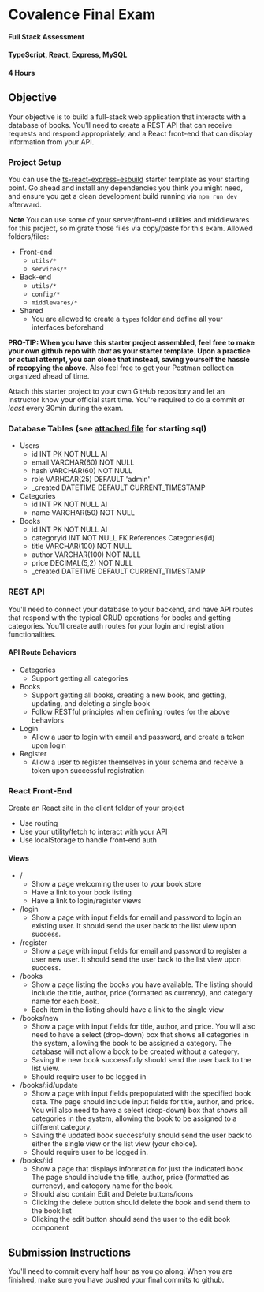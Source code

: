 # Covalence Final Exam
#### Full Stack Assessment
#### TypeScript, React, Express, MySQL
#### 4 Hours

## Objective
Your objective is to build a full-stack web application that interacts with a database of books.  You'll need to create a REST API that can receive requests and respond appropriately, and a React front-end that can display information from your API.

### Project Setup
You can use the [ts-react-express-esbuild](https://github.com/covalence-io/ts-react-express-esbuild) starter template as your starting point.  Go ahead and install any dependencies you think you might need, and ensure you get a clean development build running via `npm run dev` afterward.

**Note** You can use some of your server/front-end utilities and middlewares for this project, so migrate those files via copy/paste for this exam. Allowed folders/files:

 - Front-end
	 - `utils/*`
	 - `services/*`
- Back-end
	- `utils/*`
 	- `config/*` 	
	- `middlewares/*`
 - Shared
 	- You are allowed to create a `types` folder and define all your interfaces beforehand


**PRO-TIP: When you have this starter project assembled, feel free to make your own github repo with *that* as your starter template. Upon a practice or actual attempt, you can clone that instead, saving yourself the hassle of recopying the above.** Also feel free to get your Postman collection organized ahead of time.

Attach this starter project to your own GitHub repository and let an instructor know your official start time.  You're required to do a commit *at least* every 30min during the exam.

### Database Tables (see [attached file](./bookstore-no-tokens.sql) for starting sql)
* Users
	* id INT PK NOT NULL AI
	* email VARCHAR(60) NOT NULL
	* hash VARCHAR(60) NOT NULL
	* role VARHCAR(25) DEFAULT 'admin'
	* _created DATETIME DEFAULT CURRENT_TIMESTAMP
* Categories
	* id INT PK NOT NULL AI
	* name VARCHAR(50) NOT NULL
* Books
	* id INT PK NOT NULL AI
	* categoryid INT NOT NULL FK References Categories(id)
	* title VARCHAR(100) NOT NULL
	* author VARCHAR(100) NOT NULL
	* price DECIMAL(5,2) NOT NULL
	* _created DATETIME DEFAULT CURRENT_TIMESTAMP


### REST API
You'll need to connect your database to your backend, and have API routes that respond with the typical CRUD operations for books and getting categories.  You'll create auth routes for your login and registration functionalities.

#### API Route Behaviors

* Categories
	* Support getting all categories
* Books
	* Support getting all books, creating a new book, and getting, updating, and deleting a single book
	* Follow RESTful principles when defining routes for the above behaviors
* Login
	* Allow a user to login with email and password, and create a token upon login
* Register
	* Allow a user to register themselves in your schema and receive a token upon successful registration

### React Front-End

Create an React site in the client folder of your project
* Use routing
* Use your utility/fetch to interact with your API
* Use localStorage to handle front-end auth

#### Views
* /
	* Show a page welcoming the user to your book store
	* Have a link to your book listing
	* Have a link to login/register views
* /login
	* Show a page with input fields for email and password to login an existing user.  It should send the user back to the list view upon success.
* /register
	* Show a page with input fields for email and password to register a user new user.  It should send the user back to the list view upon success. 
* /books
	* Show a page listing the books you have available. The listing should include the title, author, price (formatted as currency), and category name for each book.
	* Each item in the listing should have a link to the single view
* /books/new
	* Show a page with input fields for title, author, and price. You will also need to have a select (drop-down) box that shows all categories in the system, allowing the book to be assigned a category. The database will not allow a book to be created without a category.
	* Saving the new book successfully should send the user back to the list view.
	* Should require user to be logged in
* /books/:id/update
	* Show a page with input fields prepopulated with the specified book data. The page should include input fields for title, author, and price. You will also need to have a select (drop-down) box that shows all categories in the system, allowing the book to be assigned to a different category.
	* Saving the updated book successfully should send the user back to either the single view or the list view (your choice).
	* Should require user to be logged in.
* /books/:id
	* Show a page that displays information for just the indicated book. The page should include the title, author, price (formatted as currency), and category name for the book.
	* Should also contain Edit and Delete buttons/icons
	* Clicking the delete button should delete the book and send them to the book list
	* Clicking the edit button should send the user to the edit book component

## Submission Instructions
You'll need to commit every half hour as you go along. When you are finished, make sure you have pushed your final commits to github.
